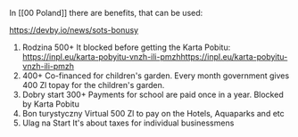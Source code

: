 
In [[00 Poland]] there are benefits, that can be used:

https://devby.io/news/sots-bonusy

1. Rodzina 500+
 It blocked before getting the Karta Pobitu: https://inpl.eu/karta-pobyitu-vnzh-ili-pmzhhttps://inpl.eu/karta-pobyitu-vnzh-ili-pmzh
2. 400+ 
  Co-financed for children's garden. Every month government gives 400 Zl topay for the children's garden.
3. Dobry start 300+
Payments for school are paid once in a year. Blocked by Karta Pobitu
4. Bon turystyczny
Virtual 500 Zl to pay on the Hotels, Aquaparks and etc
5. Ulag na Start
It's about taxes for individual businessmens


  